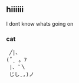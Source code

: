 ## hiiiiii

I dont know whats going on

### cat

<pre>
 ╱|、
(˚ˎ 。7  
 |、˜〵          
 じしˍ,)ノ
</pre>
